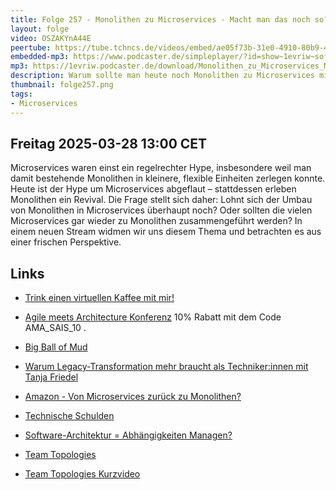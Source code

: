 ```yaml
---
title: Folge 257 - Monolithen zu Microservices - Macht man das noch so?
layout: folge
video: OSZAKYnA44E
peertube: https://tube.tchncs.de/videos/embed/ae05f73b-31e0-4910-80b9-4b60cb564772
embedded-mp3: https://www.podcaster.de/simpleplayer/?id=show~1evriw~software-architektur-im-stream~pod-677d5d6b8e59ecca669ddc8f07&v=1743171820
mp3: https://1evriw.podcaster.de/download/Monolithen_zu_Microservices_Macht_man_das_noch_so.mp3
description: Warum sollte man heute noch Monolithen zu Microservices migrieren - und wie unterscheiden sich die Ansätze überhaupt?
thumbnail: folge257.png
tags:
- Microservices
---
```



## Freitag 2025-03-28 13:00 CET 

Microservices waren einst ein regelrechter Hype, insbesondere weil man
damit bestehende Monolithen in kleinere, flexible Einheiten zerlegen
konnte. Heute ist der Hype um Microservices abgeflaut – stattdessen
erleben Monolithen ein Revival. Die Frage stellt sich daher: Lohnt
sich der Umbau von Monolithen in Microservices überhaupt noch? Oder
sollten die vielen Microservices gar wieder zu Monolithen
zusammengeführt werden? In einem neuen Stream widmen wir uns diesem
Thema und betrachten es aus einer frischen Perspektive.

## Links

* [Trink einen virtuellen Kaffee mit mir!](https://calendly.com/eberhard-wolff-swaglab/)
* [Agile meets Architecture Konferenz](https://www.agile-meets-architecture.com/) 10% Rabatt mit dem Code AMA_SAIS_10 .

* [Big Ball of Mud](https://software-architektur.tv/2023/03/31/folge159.html)
* [Warum Legacy-Transformation mehr braucht als Techniker:innen mit Tanja Friedel](https://software-architektur.tv/2025/01/31/folge249.html)
* [Amazon - Von Microservices zurück zu Monolithen?](https://software-architektur.tv/2023/05/19/folge165.html)
* [Technische Schulden](https://software-architektur.tv/2021/02/05/folge37.html)
* [Software-Architektur = Abhängigkeiten Managen?](https://software-architektur.tv/2023/09/01/folge179.html)
* [Team
  Topologies](https://software-architektur.tv/2024/04/18/folge213.html)
* [Team Topologies Kurzvideo](https://www.youtube.com/watch?v=_6oAtRARLqQ)
